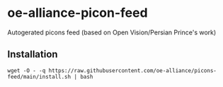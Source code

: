 # oe-alliance-picon-feed
Autogerated picons feed (based on Open Vision/Persian Prince's work)

## Installation

```
wget -O - -q https://raw.githubusercontent.com/oe-alliance/picons-feed/main/install.sh | bash
```

